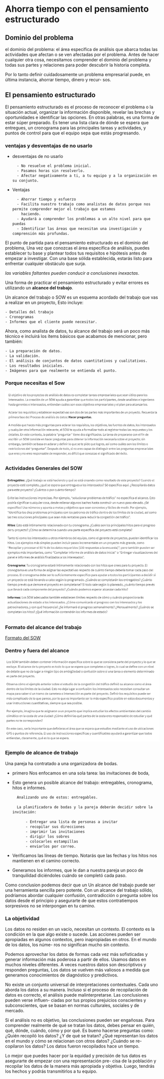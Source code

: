 # Ahorra tiempo con el pensamiento estructurado

## Dominio del problema

el dominio del problema: el área específica de análisis que abarca todas las actividades que afectan o se ven afectadas
por el problema. Antes de hacer cualquier otra cosa, necesitamos comprender el dominio del problema y todas sus partes y
relaciones para poder descubrir la historia completa.

Por lo tanto definir cuidadosamente un problema empresarial puede, en última instancia, ahorrar tiempo, dinero y recur-
sos.

## El pensamiento estructurado

El pensamiento estructurado es el proceso de reconocer el problema o la situación actual, organizar la información
disponible, revelar las brechas y oportunidades e identificar las opciones. En otras palabras, es una forma de estar
súper preparado. Es tener una lista clara de dónde se espera que entregues, un cronograma para las principales tareas y
actividades, y puntos de control para que el equipo sepa que estás progresando.

### ventajas y desventajas de no usarlo

- desventajas de no usarlo

        - No resuelve el problema inicial.
        - Pasamos horas sin resolverlo.
        - Afectar negativamente a ti, a tu equipo y a la organización en su conjunto.

- Ventajas
  
        - Ahorrar tiempo y esfuerzo
        - Facilita nuestro trabajo como analistas de datos porque nos permite comprender mejor el trabajo que estamos
          haciendo.
        - Ayudará a comprender los problemas a un alto nivel para que puedas
        - Identificar las áreas que necesitan una investigación y comprensión más profundas.

El punto de partida para el pensamiento estructurado es el dominio del problema, Una vez que conozcas el área específica
de análisis, puedes establecer tu base y plantear todos tus requisitos e hipótesis antes de empezar a investigar.
Con una base sólida establecida, estarás listo para enfrentar cualquier obstáculo que surja.

*las variables faltantes pueden conducir a conclusiones inexactas*.

Una  forma de practicar el pensamiento estructurado y evitar errores es utilizando un **alcance del trabajo**.

Un alcance del trabajo o SOW es un esquema acordado del trabajo que vas a realizar en un proyecto, Esto incluye:

    - Detalles del trabajo
    - Cronogramas
    - Informes que el cliente puede necesitar.

Ahora, como analista de datos, tu alcance del trabajo será un poco más técnico e incluirá los ítems básicos que acabamos
de mencionar, pero también:

    - La preparación de datos.
    - La validación.
    - El análisis de conjuntos de datos cuantitativos y cualitativos.
    - Los resultados iniciales.
    - Imágenes para que realmente se entienda el punto.

### Porque necesitas el Sow

![Alt text](image-8.png)

### Actividades Generales del SOW

![Alt text](image-7.png)

### Formato del alcance del trabajo

[Formato del SOW](Scope-Of-Work%20Template.docx)

### Dentro y fuera del alcance

![Alt text](image-9.png)

### Ejemplo de alcance de trabajo

Una pareja ha contratado a una organizadora de bodas.

- primero Nos enfocamos en una sola tarea: las invitaciones de boda,

- Esto genera un posible alcance del trabajo: entregables, cronograma, hitos e informes.

        Analizando uno de estos: entregables.

        La planificadora de bodas y la pareja deberán decidir sobre la invitación:

            - Entregar una lista de personas a invitar
            - recopilar sus direcciones
            - imprimir las invitaciones
            - dirigir los sobres
            - colocarles estampillas
            - enviarlos por correo.

- Verificamos las líneas de tiempo. Notarás que las fechas y los hitos nos mantienen en el camino correcto.

- Generamos los informes, que le dan a nuestra pareja un poco de tranquilidad diciéndoles cuándo se completó cada paso.

Como conclusion podemos decir que un Un alcance del trabajo puede ser una herramienta sencilla pero potente. Con un
alcance del trabajo sólido, podriamos abordar cualquier confusión, contradicción o pregunta sobre los datos desde el
principio y asegurarte de que estos contratiempos sorpresivos no se interpongan en tu camino.

### La objetividad

Los datos no residen en un vacío, necesitan un contexto. El contexto es la condición en la que algo existe o sucede.
Las acciones pueden ser apropiadas en algunos contextos, pero inapropiadas en otros. En el mundo de los datos, los núme-
ros no significan mucho sin contexto.

Podemos aprovechar los datos de formas cada vez más sofisticadas y generar información más poderosa a partir de ellos.
Usamos datos en muchos niveles diferentes. A veces nuestros datos son descriptivos y responden preguntas, Los datos se
vuelven más valiosos a medida que generamos conocimientos de diagnóstico y predictivos.

No existe un conjunto universal de interpretaciones contextuales. Cada uno aborda los datos a su manera. Incluso si el
proceso de recopilación de datos es correcto, el análisis puede malinterpretarse. Las conclusiones pueden verse influen-
ciadas por tus propios prejuicios conscientes y subconscientes, que se basan en normas culturales, sociales y
de mercado.

Si el análisis no es objetivo, las conclusiones pueden ser engañosas. Para comprender realmente de qué se tratan los
datos, debes pensar en quién, qué, dónde, cuándo, cómo y por qué. Es bueno hacerse preguntas como: ¿Quién recopiló los
datos? ¿Y de qué se tratan? ¿Qué representan los datos en el mundo y cómo se relacionan con otros datos? ¿Cuándo se re-
copilaron los datos? Los datos fueron recopilados hace un tiempo.

Lo mejor que puedes hacer por la equidad y precisión de tus datos es asegurarte de empezar con una representación pre-
cisa de la población y recopilar los datos de la manera más apropiada y objetiva. Luego, tendrás los hechos y podrás
transmitirlos a tu equipo.
